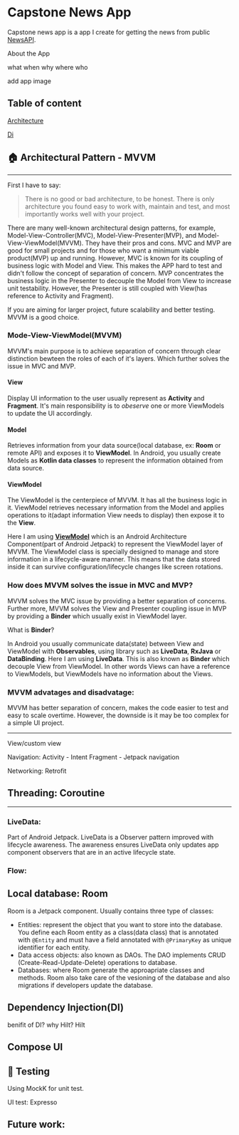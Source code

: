 # Capstone News App

Capstone news app is a app I create for getting the news from public [NewsAPI](https://newsapi.org/).

About the App

what
when
why
where
who

add app image

## Table of content

[Architecture](#🏠-architectural-pattern---mvvm)

[Di](#dependency-injectiondi)

## 🏠 Architectural Pattern - MVVM

---

First I have to say:

> There is no good or bad architecture, to be honest. There is only architecture you found easy to work with, maintain and test, and most importantly works well with your project.

There are many well-known architectural design patterns, for example, Model-View-Controller(MVC), Model-View-Presenter(MVP), and Model-View-ViewModel(MVVM). They have their pros and cons. MVC and MVP are good for small projects and for those who want a minimum viable product(MVP) up and running. However, MVC is known for its coupling of business logic with Model and View. This makes the APP hard to test and didn't follow the concept of separation of concern. MVP concentrates the business logic in the Presenter to decouple the Model from View to increase unit testability. However, the Presenter is still coupled with View(has reference to Activity and Fragment).

If you are aiming for larger project, future scalability and better testing. MVVM is a good choice.

### Mode-View-ViewModel(MVVM)

MVVM's main purpose is to achieve separation of concern through clear distinction bewteen the roles of each of it's layers. Which further solves the issue in MVC and MVP.

#### View

Display UI information to the user usually represent as **Activity** and **Fragment**. It's main responsibility is to _obeserve_ one or more ViewModels to update the UI accordingly.

#### Model

Retrieves information from your data source(local database, ex: **Room** or remote API) and exposes it to **ViewModel**. In Android, you usually create Models as **Kotlin data classes** to represent the information obtained from data source.

#### ViewModel

The ViewModel is the centerpiece of MVVM. It has all the business logic in it. ViewModel retrieves necessary information from the Model and applies operations to it(adapt information View needs to display) then expose it to the **View**.

Here I am using [**ViewModel**](https://developer.android.com/topic/libraries/architecture/viewmodel) which is an Android Architecture Component(part of Android Jetpack) to represent the ViewModel layer of MVVM. The ViewModel class is specially designed to manage and store information in a lifecycle-aware manner. This means that the data stored inside it can survive configuration/lifecycle changes like screen rotations.

### How does MVVM solves the issue in MVC and MVP?

MVVM solves the MVC issue by providing a better separation of concerns. Further more, MVVM solves the View and Presenter coupling issue in MVP by providing a **Binder** which usually exist in ViewModel layer.

What is **Binder**?

In Android you usually communicate data(state) between View and ViewModel with **Observables**, using library such as **LiveData**, **RxJava** or **DataBinding**. Here I am using **LiveData**. This is also known as **Binder** which decouple View from ViewModel. In other words Views can have a reference to ViewModels, but ViewModels have no information about the Views.

### MVVM advatages and disadvatage:

MVVM has better separation of concern, makes the code easier to test and easy to scale overtime. However, the downside is it may be too complex for a simple UI project.

---

View/custom view

Navigation:
Activity - Intent
Fragment - Jetpack navigation

Networking: Retrofit

## Threading: Coroutine

---

### LiveData:

Part of Android Jetpack. LiveData is a Observer pattern improved with lifecycle awareness. The awareness ensures LiveData only updates app component observers that are in an active lifecycle state.

### Flow:

## Local database: Room

Room is a Jetpack component.
Usually contains three type of classes:

- Entities: represent the object that you want to store into the database. You define each Room entity as a class(data class) that is annotated with `@Entity` and must have a field annotated with `@PrimaryKey` as unique identifier for each entity.
- Data access objects: also known as DAOs. The DAO implements CRUD (Create-Read-Update-Delete) operations to database.
- Databases: where Room generate the approapriate classes and methods. Room also take care of the vesioning of the database and also migrations if developers update the database.

## Dependency Injection(DI)

benifit of DI?
why Hilt?
Hilt

## Compose UI

## 🧪 Testing

Using MockK for unit test.

UI test: Expresso

## Future work:
